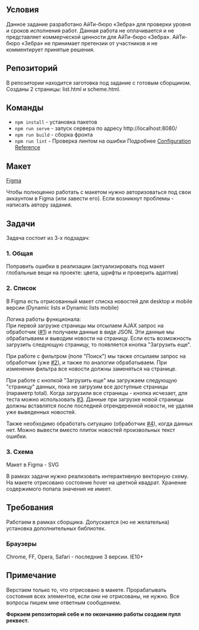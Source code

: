 ## Условия ##
Данное задание разработано АйТи-бюро «Зебра» для проверки уровня и сроков исполнения работ. Данная работа не оплачивается и не представляет коммерческой ценности для АйТи-бюро «Зебра». АйТи-бюро «Зебра» не принимает претензии от участников и не комментирует принятые решения.

## Репозиторий ##
В репозитории находится заготовка под задание с готовым сборщиком. Созданы 2 страницы: list.html и scheme.html. 

## Команды ##
* `npm install` - установка пакетов
* `npm run serve`  - запуск сервера по адресу http://localhost:8080/
* `npm run build` - сборка фронта
* `npm run lint` - Проверка линтом на ошибки
Подробнее [Configuration Reference](https://cli.vuejs.org/config/)

## Макет ##
[Figma](https://www.figma.com/file/uOILcSVyOalI3qHhTIyRbU/Tasks?node-id=317%3A956)

Чтобы полноценно работать с макетом нужно авторизоваться под свои аккаунтом в Figma (или завести его). Если возникнут проблемы - написать автору задания.

## Задачи ##
Задача состоит из 3-х подзадач:

### 1. Общая ###
Поправить ошибки в реализации (актуализировать под макет глобальные вещи на проекте: цвета, шрифты и проверить адаптив)

### 2. Список ###
В Figma есть отрисованный макет списка новостей для desktop и mobile версии (Dynamic lists и Dynamic lists mobile)

Логика работы функционала:  
При первой загрузке страницы мы отсылаем AJAX запрос на обработчик ([#1](https://api.myjson.com/bins/m4a6k)) и получаем данные в виде JSON. Эти данные мы обрабатываем и выводим новости на страницу. Если есть возможность загрузить следующую страницу, то появляется кнопка "Загрузить еще". 

При работе с фильтром (поле "Поиск") мы также отсылаем запрос на обработчик (уже [#2](https://api.myjson.com/bins/jsox8)), и также по аналогии обрабатываем. При изменении фильтра все новости должны заменяться на странице.

При работе с кнопкой "Загрузить еще" мы загружаем следующую "страницу" данных, пока не загрузим все доступные страницы (параметр total). Когда загрузили все страницы - кнопка исчезает, для теста можно использовать [#3](https://api.myjson.com/bins/12o4ss). Данные при загрузке новой страницы должны вставлятся после последней отрендеренной новости, не удаляя уже выведенных новостей.

Также необходимо обработать ситуацию (обработчик [#4](https://api.myjson.com/bins/r01cc)), когда данных нет. Можно вывести вместо плиток новостей произвольных текст ошибки.

### 3. Схема ###

Макет в Figma - SVG

В рамках задачи нужно реализовать интерактивную векторную схему. На макете отрисовано состояние hover на цветной квадрат. Хранение содержимого попапа значения не имеет.

## Требования ##
Работаем в рамках сборщика. Допускается (но не желательна) установка дополнительных библиотек.

### Браузеры ###
Chrome, FF, Opera, Safari - последние 3 версии.  IE10+

## Примечание ##
Верстаем только то, что отрисовано в макете. Прорабатывать состояния всех элементов, если они не отрисованы, не нужно. Все вопросы пишем мне ответным сообщением.

**Форкаем репозиторий себе и по окончанию работы создаем пулл реквест.**
